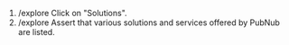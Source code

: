 1. /explore Click on "Solutions".
2. /explore Assert that various solutions and services offered by PubNub are listed.
